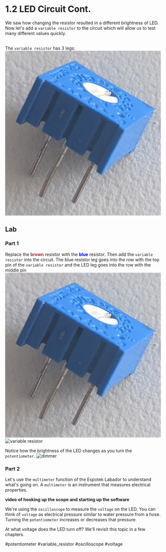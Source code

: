 # 1.2 LED Circuit Cont.

We saw how changing the resistor resulted in a different brightness of LED.  Now let's add a `variable resistor` to the circuit which will allow us to test many different values quickly. </br></br>

The `variable resistor` has 3 legs:
![variable resistor](../images/ch02/variable_resistor.png)

## Lab

### Part 1

Replace the <span style="color:brown">**brown**</span> resistor with the <span style="color:blue">**blue**</span> resistor.  Then add the `variable resistor` into the circuit.  The blue resistor leg goes into the row with the top pin of the `variable resistor` and the LED leg goes into the row with the middle pin 
![variable resistor](../images/ch02/variable_resistor.png)
![variable resistor](../images/ch02/lab/p1.png)

Notice how the brightness of the LED changes as you turn the `potentiometer`.
![dimmer](../images/ch02/dimmer.gif)

### Part 2

Let's use the `multimeter` function of the Espotek Labador to understand what's going on.  A `multimeter` is an instrument that measures electrical properties.  

**video of hooking up the scope and starting up the software**

We're using the `oscilloscope` to measure the `voltage` on the LED.  You can think of `voltage` as electrical pressure similar to water pressure from a hose.  Turning the `potentiometer` increases or decreases that pressure.

At what voltage does the LED turn off? We'll revisit this topic in a few chapters.

#potentiometer #variable_resistor #oscilloscope #voltage 

